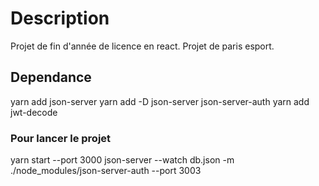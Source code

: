 # Description
Projet de fin d'année de licence en react.
Projet de paris esport.

## Dependance
yarn add json-server
yarn add -D json-server json-server-auth
yarn add jwt-decode

### Pour lancer le projet

yarn start --port 3000
json-server --watch db.json -m ./node_modules/json-server-auth --port 3003